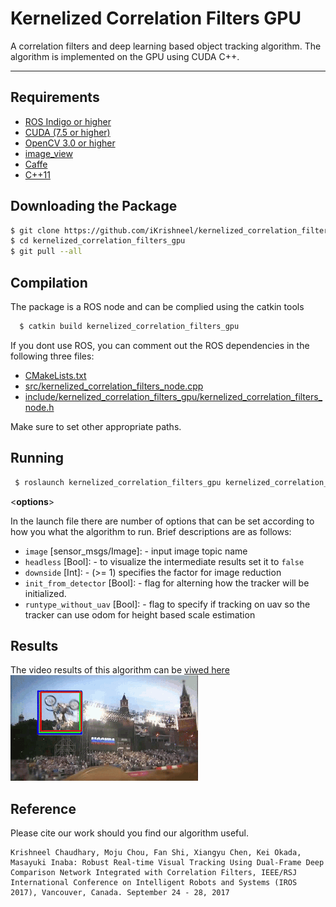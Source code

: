 Kernelized Correlation Filters GPU
====================================
A correlation filters and deep learning based object tracking algorithm. The algorithm is implemented on the GPU using CUDA C++. 

------------

Requirements
------------
- [ROS Indigo or higher](http://wiki.ros.org/kinetic)
- [CUDA (7.5 or higher)](https://developer.nvidia.com/cuda-downloads)
- [OpenCV 3.0 or higher](https://github.com/opencv/opencv)
- [image_view](https://github.com/ros-perception/image_pipeline)
- [Caffe](https://github.com/BVLC/caffe) 
- [C++11](https://en.wikipedia.org/wiki/C%2B%2B11)

Downloading the Package
------------
```bash
$ git clone https://github.com/iKrishneel/kernelized_correlation_filters_gpu.git
$ cd kernelized_correlation_filters_gpu
$ git pull --all
```

Compilation
------------
The package is a ROS node and can be complied using the catkin tools
```bash
  $ catkin build kernelized_correlation_filters_gpu
```

If you dont use ROS, you can comment out the ROS dependencies in the following three files: 
- [CMakeLists.txt](https://github.com/iKrishneel/kernelized_correlation_filters_gpu/blob/master/CMakeLists.txt)
- [src/kernelized_correlation_filters_node.cpp](https://github.com/iKrishneel/kernelized_correlation_filters_gpu/blob/master/src/kernelized_correlation_filters_node.cpp)
- [include/kernelized_correlation_filters_gpu/kernelized_correlation_filters_node.h](https://github.com/iKrishneel/kernelized_correlation_filters_gpu/blob/master/include/kernelized_correlation_filters_gpu/kernelized_correlation_filters_node.h)

Make sure to set other appropriate paths.

Running
------------
```bash
 $ roslaunch kernelized_correlation_filters_gpu kernelized_correlation_filters_gpu.launch <options>
```
<**options**>

In the launch file there are number of options that can be set according to how you what the algorithm to run. Brief descriptions are as follows:
  - `image` [sensor_msgs/Image]: - input image topic name
  - `headless` [Bool]:  - to visualize the intermediate results set it to `false`
  - `downside` [Int]: - (>= 1) specifies the factor for image reduction
  - `init_from_detector` [Bool]: - flag for alterning how the tracker will be initialized.
  - `runtype_without_uav` [Bool]: - flag to specify if tracking on uav so the tracker can use odom for height based scale estimation


Results
------------
The video results of this algorithm can be [viwed here](https://drive.google.com/drive/folders/1owpZppROkzcVwQ6uguLHjkqmszy1XNBB?usp=sharing)
![](data/motocross.gif)

Reference
------------
Please cite our work should you find our algorithm useful.
```
Krishneel Chaudhary, Moju Chou, Fan Shi, Xiangyu Chen, Kei Okada, Masayuki Inaba: Robust Real-time Visual Tracking Using Dual-Frame Deep Comparison Network Integrated with Correlation Filters, IEEE/RSJ International Conference on Intelligent Robots and Systems (IROS 2017), Vancouver, Canada. September 24 - 28, 2017

```


